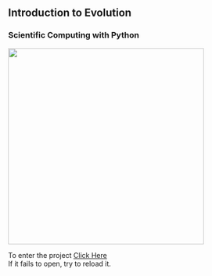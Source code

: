 ## Introduction to Evolution
### Scientific Computing with Python
<img src="https://upload.wikimedia.org/wikipedia/commons/a/ae/Darwin%27s_finches_by_Gould.jpg" width=400>

To enter the project <a href="https://github.com/yuvalmargules/Evolution-and-fitness-maximization/blob/master/evolution.ipynb"> Click Here </a> <br>
If it fails to open, try to reload it.
